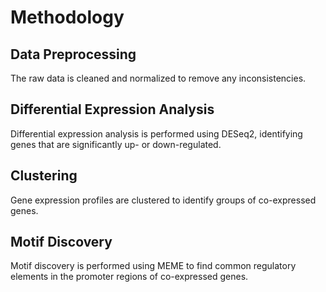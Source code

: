 # Methodology

## Data Preprocessing
The raw data is cleaned and normalized to remove any inconsistencies.

## Differential Expression Analysis
Differential expression analysis is performed using DESeq2, identifying genes that are significantly up- or down-regulated.

## Clustering
Gene expression profiles are clustered to identify groups of co-expressed genes.

## Motif Discovery
Motif discovery is performed using MEME to find common regulatory elements in the promoter regions of co-expressed genes.

